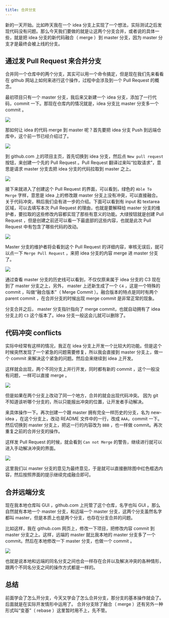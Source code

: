 ```yaml
---
title: 合并分支
---
```


新的一天开始。比如昨天我在一个 idea 分支上实现了一个想法，实际测试之后发现代码没有问题。那么今天我们要做的就是让这两个分支合并，或者说的具体一些，就是把 idea 分支的新代码融合（ merge ）到 master 分支，因为 master 分支才是最终会被上线的分支。

## 通过发 Pull Request 来合并分支

合并同一个仓库中的两个分支，其实可以用一个命令搞定，但是现在我们先来看看在 github 网站上如何来进行这个操作，过程中会涉及到一个 Pull Request 的概念。

最初项目只有一个 master 分支，我后来又新建一个 idea 分支，添加了一行代码，commit 一下。那现在仓库内的情况就是，idea 分支比 master 分支多一个 commit 。

![](https://img.haoqicat.com/2019031511.jpg)

那如何让 idea 的代码 merge 到 master 呢？首先要把 idea 分支 Push 到远端仓库中，这个前一节已经介绍过了。

![](https://img.haoqicat.com/2019031904.jpg)

到 github.com 上的项目主页，首先切换到 idea 分支，然后点 `New pull request` 按钮，来创建一个先的 Pull Request 。Pull Request 翻译过来叫“拉取请求”，意思是请求 master 分支去把 idea 分支的代码拉取到 master 之上。

![](https://img.haoqicat.com/2019031905.jpg)

接下来就进入了创建这个 Pull Request 的界面，可以看到，绿色的 `Able To Merge` 字样，意思是 idea 上的修改跟 master 分支上没有冲突，可以直接融合。关于代码冲突，稍后我们会有进一步的介绍。下面可以看到有 input 和 textarea 区域，可以去填写本次 Pull Request 的理由，也就是要解释给 master 分支的维护者，要拉取的这些修改内容都实现了那些有意义的功能。大绿按钮就是创建 Pull Request ，但是创建之前还可以看一下最底部的这些内容，也就是此次 Pull Request 中有包含了哪些代码的改动。

![](https://img.haoqicat.com/2019031514.jpg)


Master 分支的维护者将会看到这个 Pull Request 的详细内容，审核无误后，就可以点一下 `Merge Pull Request` ，来把 idea 分支的内容 merge 进 master 分支了。

![](https://img.haoqicat.com/2019031515.jpg)

通过查看 master 分支的历史线可以看到，不仅仅原来属于 idea 分支的 C3 现在到了 master 分支之上，另外， master 上还新生成了一个 `C4` ，这是一个特殊的 commit ，叫做“融合版本”（ Merge Commit ）。融合版本的特点是同时有两个 parent commit ，在合并分支的时候出现 merge commit 是非常正常的现象。

分支合并之后， master 分支指针指向了 merge commit，也就自动拥有了 idea 分支上的 `C3` 这个版本了。idea 分支一般这会儿就可以删除了。

## 代码冲突 conflicts

实际中经常有这样的情况，我正在 idea 分支上开发一个比较大的功能。但是这个时候突然发现了一个紧急的问题需要修复，所以我会直接到 master 分支上，做一个 commit 来解决这个紧急的问题。然后会来继续到 idea 上开发。

这样就会出现，两个不同分支上并行开发，同时都有新的 commit ，这个一般没有问题，一样可以直接 merge 。


![](https://img.haoqicat.com/2019031516.jpg)


但是如果在两个分支上改动了同一个地方，合并的就会出现代码冲突。 因为 git 不知道该听哪个分支的，所以只能报出冲突的位置，让开发者手动解决。

来具体操作一下。再次创建一个跟 master 拥有完全一样历史的分支，名为 new-idea ，在这个分支上，改动 README 文件中的一行，改成 `AAA`，commit 一下。然后切换到 master 分支上，把这一行的内容改为 `BBB` ，也一样做 commit。再次重复之前的合并分支的操作。

这样发 Pull Request 的时候，就会看到 `Can not Merge` 的警告，继续进行就可以进入手动解决冲突的界面。

![](https://img.haoqicat.com/2019031517.jpg)

这里我们以 master 分支的意见为最终意见，于是就可以直接删除图中红色框选内容，然后按照界面的提示继续完成融合即可。

## 合并远端分支

现在我本地仓库叫 GUI ，github.com 上托管了这个仓库，名字也叫 GUI 。那么自然就有本地一个 master 分支，和远端一个 master 分支，这两个分支虽然名字都叫 master，但是本质上也是两个分支，也存在分支合并的问题。

比如这样，我在 github.com 网页上，修改一下项目，把修改内容 commit 到 master 分支之上。这样，远端的 master 就比我本地的 master 分支多了一个 commit。然后在本地修改一下 master 分支，也做一个 commit 。

![](https://img.haoqicat.com/2019031518.jpg)


也就是说本地和远端的同名分支之间也会一样存在合并以及解决冲突的各种情形，跟两个不同名分支之间的操作方式都是一样的。

## 总结

前面学会了怎么开分支，今天又学会了怎么合并分支，那分支的基本操作就会了。后面就是在实际开发情形中运用了。
合并分支除了融合（ merge ）还有另外一种形式叫“变基”（ rebase ）这里暂时用不上，先不管。
